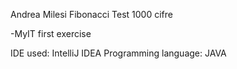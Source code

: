 Andrea Milesi
Fibonacci Test 1000 cifre

-MyIT first exercise

IDE used: IntelliJ IDEA
Programming language: JAVA
